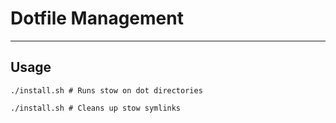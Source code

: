 # Dotfile Management
---
## Usage
```
./install.sh # Runs stow on dot directories
```
```
./install.sh # Cleans up stow symlinks
```
